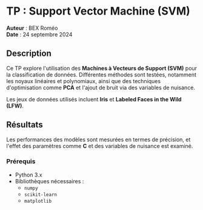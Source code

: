 # TP : Support Vector Machine (SVM)

**Auteur** : BEX Roméo  
**Date** : 24 septembre 2024
 
## Description

Ce TP explore l'utilisation des **Machines à Vecteurs de Support (SVM)** pour la classification de données. Différentes méthodes sont testées, notamment les noyaux linéaires et polynomiaux, ainsi que des techniques d'optimisation comme **PCA** et l'ajout de bruit via des variables de nuisance.

Les jeux de données utilisés incluent **Iris** et **Labeled Faces in the Wild (LFW)**.

## Résultats

Les performances des modèles sont mesurées en termes de précision, et l'effet des paramètres comme **C** et des variables de nuisance est examiné.


### Prérequis

- Python 3.x
- Bibliothèques nécessaires : 
  - `numpy`
  - `scikit-learn`
  - `matplotlib`

